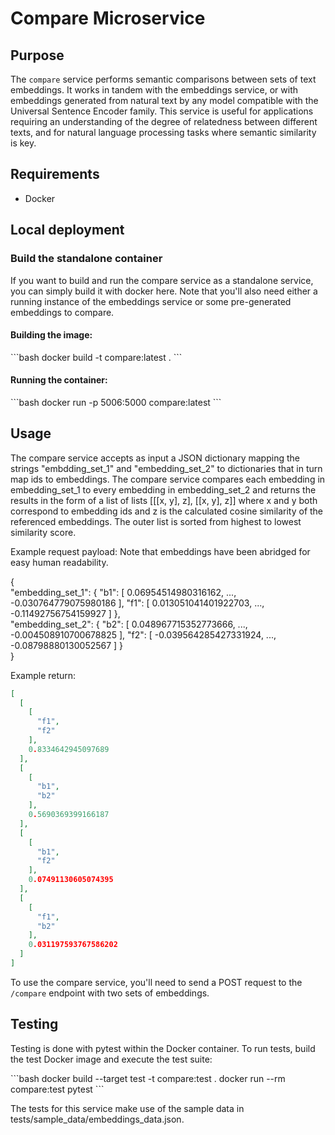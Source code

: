 # Compare Microservice

## Purpose
The `compare` service performs semantic comparisons between sets of text embeddings. It works in tandem with the embeddings service, or with embeddings generated from natural text by any model compatible with the Universal Sentence Encoder family. This service is useful for applications requiring an understanding of the degree of relatedness between different texts, and for natural language processing tasks where semantic similarity is key.

## Requirements
- Docker

## Local deployment

### Build the standalone container
If you want to build and run the compare service as a standalone service, you can simply build it with docker here. Note that you'll also need either a running instance of the embeddings service or some pre-generated embeddings to compare.

#### Building the image: 
\```bash
docker build -t compare:latest .
\```

#### Running the container:
\```bash
docker run -p 5006:5000 compare:latest
\```

## Usage

The compare service accepts as input a JSON dictionary mapping the strings "embdding_set_1" and "embedding_set_2" to  dictionaries that in turn  map ids to embeddings. The compare service compares each embedding in embedding_set_1 to every embedding in embedding_set_2 and returns the results in the form of a list of lists [[[x, y], z], [[x, y], z]] where x and y both correspond to embedding ids and z is the calculated cosine similarity of the referenced embeddings. The outer list is sorted from highest to lowest similarity score.

Example request payload:
Note that embeddings have been abridged for easy human readability.

{     
  "embedding_set_1": {
    "b1": [
      0.06954514980316162,
      ...,
      -0.030764779075980186
    ],
    "f1": [
      0.013051041401922703,
      ...,
      -0.11492756754159927
    ] 
  },  
  "embedding_set_2": {
    "b2": [
      0.048967715352773666,
      ...,
      -0.004508910700678825
    ],
    "f2": [
      -0.039564285427331924,
      ...,
      -0.08798880130052567
    ] 
  }   
}

Example return:
```json
[
  [
    [
      "f1",
      "f2"
    ],
    0.8334642945097689
  ],
  [
    [
      "b1",
      "b2"
    ],
    0.5690369399166187
  ],
  [
    [
      "b1",
      "f2"
    ],
    0.07491130605074395
  ],
  [
    [
      "f1",
      "b2"
    ],
    0.031197593767586202
  ]
]
```

To use the compare service, you'll need to send a POST request to the `/compare` endpoint with two sets of embeddings. 

## Testing
Testing is done with pytest within the Docker container. To run tests, build the test Docker image and execute the test suite:

\```bash
docker build --target test -t compare:test .
docker run --rm compare:test pytest
\```

The tests for this service make use of the sample data in tests/sample_data/embeddings_data.json. 


